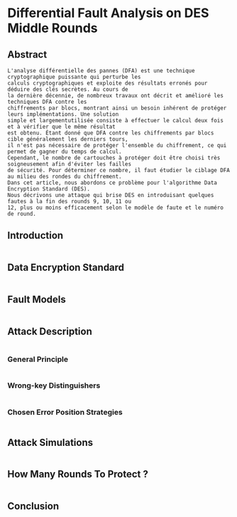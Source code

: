 # Differential Fault Analysis on DES Middle Rounds

## Abstract 
```
L'analyse différentielle des pannes (DFA) est une technique cryptographique puissante qui perturbe les 
calculs cryptographiques et exploite des résultats erronés pour déduire des clés secrètes. Au cours de 
la dernière décennie, de nombreux travaux ont décrit et amélioré les techniques DFA contre les 
chiffrements par blocs, montrant ainsi un besoin inhérent de protéger leurs implémentations. Une solution
simple et largementutilisée consiste à effectuer le calcul deux fois et à vérifier que le même résultat
est obtenu. Étant donné que DFA contre les chiffrements par blocs cible généralement les derniers tours,
il n'est pas nécessaire de protéger l'ensemble du chiffrement, ce qui permet de gagner du temps de calcul. 
Cependant, le nombre de cartouches à protéger doit être choisi très soigneusement afin d'éviter les failles 
de sécurité. Pour déterminer ce nombre, il faut étudier le ciblage DFA au milieu des rondes du chiffrement. 
Dans cet article, nous abordons ce problème pour l'algorithme Data Encryption Standard (DES). 
Nous décrivons une attaque qui brise DES en introduisant quelques fautes à la fin des rounds 9, 10, 11 ou 
12, plus ou moins efficacement selon le modèle de faute et le numéro de round.
```
## Introduction
```
```
## Data Encryption Standard
```
```
## Fault Models
```
```
## Attack Description
```
```
### General Principle
```
```
### Wrong-key Distinguishers
```
```
### Chosen Error Position Strategies
```
```
## Attack Simulations
```
```
## How Many Rounds To Protect ?
```
```
## Conclusion
```
```
